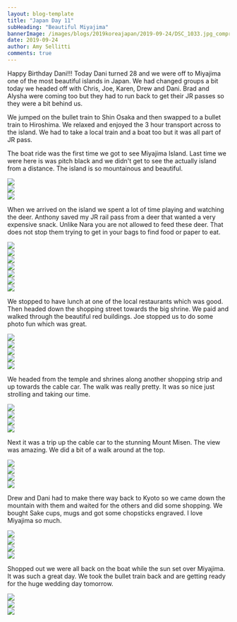 ```yaml
---
layout: blog-template
title: "Japan Day 11"
subHeading: "Beautiful Miyajima"
bannerImage: /images/blogs/2019koreajapan/2019-09-24/DSC_1033.jpg_compressed.JPEG
date: 2019-09-24
author: Amy Sellitti
comments: true
---
```


Happy Birthday Dani!!! Today Dani turned 28 and we were off to Miyajima one of the most beautiful islands in Japan. We had changed groups a bit today we headed off with Chris, Joe, Karen, Drew and Dani. Brad and Alysha were coming too but they had to run back to get their JR passes so they were a bit behind us.

We jumped on the bullet train to Shin Osaka and then swapped to a bullet train to Hiroshima. We relaxed and enjoyed the 3 hour transport across to the island. We had to take a local train and a boat too but it was all part of JR pass.

The boat ride was the first time we got to see Miyajima Island. Last time we were here is was pitch black and we didn't get to see the actually island from a distance. The island is so mountainous and beautiful.

<div class="center-image"><img src="/images/blogs/2019koreajapan/2019-09-24/IMG_20190924_115345.jpg_compressed.JPEG"/></div>
<div class="center-image"><img src="/images/blogs/2019koreajapan/2019-09-24/IMG_20190924_120601.jpg_compressed.JPEG"/></div>
<div class="center-image"><img src="/images/blogs/2019koreajapan/2019-09-24/IMG_2014.jpg_compressed.JPEG"/></div>

When we arrived on the island we spent a lot of time playing and watching the deer. Anthony saved my JR rail pass from a deer that wanted a very expensive snack. Unlike Nara you are not allowed to feed these deer. That does not stop them trying to get in your bags to find food or paper to eat.

<div class="center-image"><img src="/images/blogs/2019koreajapan/2019-09-24/IMG_2030.jpg_compressed.JPEG"/></div>
<div class="center-image"><img src="/images/blogs/2019koreajapan/2019-09-24/IMG_2038.jpg_compressed.JPEG"/></div>
<div class="center-image"><img src="/images/blogs/2019koreajapan/2019-09-24/IMG_2044.jpg_compressed.JPEG"/></div>
<div class="center-image"><img src="/images/blogs/2019koreajapan/2019-09-24/IMG_2051.jpg_compressed.JPEG"/></div>
<div class="center-image"><img src="/images/blogs/2019koreajapan/2019-09-24/IMG_2054.jpg_compressed.JPEG"/></div>
<div class="center-image"><img src="/images/blogs/2019koreajapan/2019-09-24/IMG_2069.jpg_compressed.JPEG"/></div>
<div class="center-image"><img src="/images/blogs/2019koreajapan/2019-09-24/DSC_1008.jpg_compressed.JPEG"/></div>

We stopped to have lunch at one of the local restaurants which was good. Then headed down the shopping street towards the big shrine. We paid and walked through the beautiful red buildings. Joe stopped us to do some photo fun which was great.

<div class="center-image"><img src="/images/blogs/2019koreajapan/2019-09-24/IMG_2085.jpg_compressed.JPEG"/></div>
<div class="center-image"><img src="/images/blogs/2019koreajapan/2019-09-24/DSC_1033.jpg_compressed.JPEG"/></div>
<div class="center-image"><img src="/images/blogs/2019koreajapan/2019-09-24/IMG_2105.jpg_compressed.JPEG"/></div>
<div class="center-image"><img src="/images/blogs/2019koreajapan/2019-09-24/IMG_2115.jpg_compressed.JPEG"/></div>
<div class="center-image"><img src="/images/blogs/2019koreajapan/2019-09-24/IMG_2124.jpg_compressed.JPEG"/></div>

We headed from the temple and shrines along another shopping strip and up towards the cable car. The walk was really pretty. It was so nice just strolling and taking our time.

<div class="center-image"><img src="/images/blogs/2019koreajapan/2019-09-24/IMG_20190924_142703.jpg_compressed.JPEG"/></div>
<div class="center-image"><img src="/images/blogs/2019koreajapan/2019-09-24/IMG_2133.jpg_compressed.JPEG"/></div>
<div class="center-image"><img src="/images/blogs/2019koreajapan/2019-09-24/IMG_2142.jpg_compressed.JPEG"/></div>
<div class="center-image"><img src="/images/blogs/2019koreajapan/2019-09-24/IMG_20190924_143226.jpg_compressed.JPEG"/></div>

Next it was a trip up the cable car to the stunning Mount Misen. The view was amazing. We did a bit of a walk around at the top.

<div class="center-image"><img src="/images/blogs/2019koreajapan/2019-09-24/IMG_20190924_145648.jpg_compressed.JPEG"/></div>
<div class="center-image"><img src="/images/blogs/2019koreajapan/2019-09-24/IMG_20190924_145725.jpg_compressed.JPEG"/></div>
<div class="center-image"><img src="/images/blogs/2019koreajapan/2019-09-24/IMG_20190924_150000.jpg_compressed.JPEG"/></div>
<div class="center-image"><img src="/images/blogs/2019koreajapan/2019-09-24/IMG_2173.jpg_compressed.JPEG"/></div>

Drew and Dani had to make there way back to Kyoto so we came down the mountain with them and waited for the others and did some shopping. We bought Sake cups, mugs and got some chopsticks engraved.
I love Miyajima so much.

<div class="center-image"><img src="/images/blogs/2019koreajapan/2019-09-24/IMG_20190924_164508.jpg_compressed.JPEG"/></div>
<div class="center-image"><img src="/images/blogs/2019koreajapan/2019-09-24/IMG_20190924_164541.jpg_compressed.JPEG"/></div>
<div class="center-image"><img src="/images/blogs/2019koreajapan/2019-09-24/IMG_2192.jpg_compressed.JPEG"/></div>
<div class="center-image"><img src="/images/blogs/2019koreajapan/2019-09-24/IMG_2213.jpg_compressed.JPEG"/></div>

Shopped out we were all back on the boat while the sun set over Miyajima. It was such a great day. We took the bullet train back and are getting ready for the huge wedding day tomorrow.

<div class="center-image"><img src="/images/blogs/2019koreajapan/2019-09-24/IMG_2217.jpg_compressed.JPEG"/></div>
<div class="center-image"><img src="/images/blogs/2019koreajapan/2019-09-24/IMG_2230.jpg_compressed.JPEG"/></div>
<div class="center-image"><img src="/images/blogs/2019koreajapan/2019-09-24/IMG_20190924_184420.jpg_compressed.JPEG"/></div>
